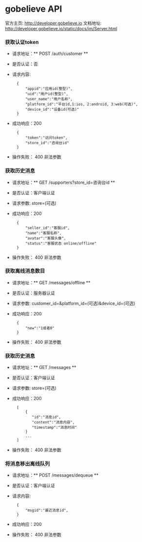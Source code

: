 gobelieve API
=============
官方主页: http://developer.gobelieve.io
文档地址: http://developer.gobelieve.io/static/docs/im/Server.html



### 获取认证token
- 请求地址：** POST /auth/customer **
- 是否认证：否
- 请求内容:

        {
            "appid":"应用id(整型)",
            "uid":"用户id(整型)",
            "user_name":"用户名称",
            "platform_id":"平台id,1:ios, 2:android, 3:web(可选)",
            "device_id":"设备id(可选)"
        }
        
- 成功响应：200

        {
            "token":"访问token",
            "store_id":"咨询台id"
        }

- 操作失败：
  400 非法参数



### 获取历史消息
- 请求地址：** GET /supporters?store_id=咨询台id **
- 是否认证：客户端认证
- 请求参数: store=(可选)

        
- 成功响应：200


        {
            "seller_id":"客服id",
            "name":"客服名称",
            "avatar":"客服头像",
            "status":"客服状态 online/offline"
        }
        
            
- 操作失败：
  400 非法参数

### 获取离线消息数目
- 请求地址：** GET /messages/offline **
- 是否认证：服务器认证
- 请求参数: customer_id=&platform_id=(可选)&device_id=(可选)
        
- 成功响应：200

        {
            "new":"1或者0"
        }

- 操作失败：
  400 非法参数




### 获取历史消息
- 请求地址：** GET /messages **
- 是否认证：客户端认证
- 请求参数: store=(可选)

        
- 成功响应：200

        [
            {
               "id":"消息id",
               "content":"消息内容",
               "timestamp":"消息时间"
            }
            ...
        ]

- 操作失败：
  400 非法参数


### 将消息移出离线队列
- 请求地址：** POST /messages/dequeue **
- 是否认证：客户端认证
- 请求内容:


        {
            "msgid":"最近消息id",
        }
        
- 成功响应：200

- 操作失败：
  400 非法参数

